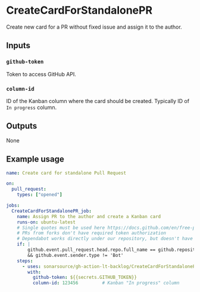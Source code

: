 # CreateCardForStandalonePR

Create new card for a PR without fixed issue and assign it to the author.

## Inputs

### `github-token`

Token to access GitHub API.

### `column-id`

ID of the Kanban column where the card should be created. Typically ID of `In progress` column.

## Outputs

None

## Example usage

```yaml
name: Create card for standalone Pull Request

on:
  pull_request:
    types: ["opened"]

jobs:
  CreateCardForStandalonePR_job:
    name: Assign PR to the author and create a Kanban card
    runs-on: ubuntu-latest
    # Single quotes must be used here https://docs.github.com/en/free-pro-team@latest/actions/reference/context-and-expression-syntax-for-github-actions#literals
    # PRs from forks don't have required token authorization
    # Dependabot works directly under our repository, but doesn't have enough priviledges to create project card
    if: |
        github.event.pull_request.head.repo.full_name == github.repository
        && github.event.sender.type != 'Bot'
    steps:
      - uses: sonarsource/gh-action-lt-backlog/CreateCardForStandalonePR@v1
        with:
          github-token: ${{secrets.GITHUB_TOKEN}}
          column-id: 123456         # Kanban "In progress" column
```
